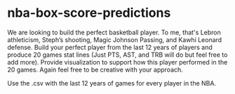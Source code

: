# nba-box-score-predictions

We are looking to build the perfect basketball player. To me, that's Lebron athleticism, Steph’s shooting, Magic Johnson Passing, and Kawhi Leonard defense. Build your perfect player from the last 12 years of players and produce 20 games stat lines (Just PTS, AST, and TRB will do but feel free to add more). Provide visualization to support how this player performed in the 20 games. Again feel free to be creative with your approach. 

Use the .csv with the last 12 years of games for every player in the NBA.
